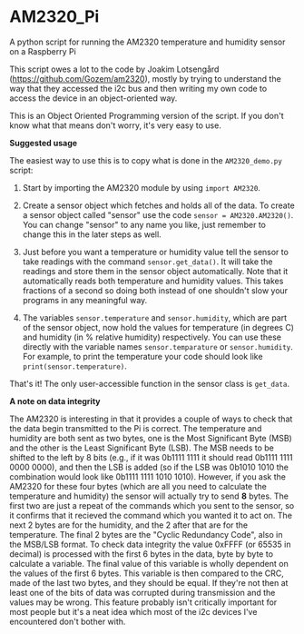 # AM2320_Pi
A python script for running the AM2320 temperature and humidity sensor on a Raspberry Pi

This script owes a lot to the code by Joakim Lotsengård (https://github.com/Gozem/am2320), mostly by trying to understand the way that they accessed the i2c bus and then writing my own code to access the device in an object-oriented way.

This is an Object Oriented Programming version of the script.  If you don't know what that means don't worry, it's very easy to use.

**Suggested usage**

The easiest way to use this is to copy what is done in the `AM2320_demo.py` script:

1) Start by importing the AM2320 module by using `import AM2320`.

2) Create a sensor object which fetches and holds all of the data.  To create a sensor object called "sensor" use the code `sensor = AM2320.AM2320()`.  You can change "sensor" to any name you like, just remember to change this in the later steps as well.

3) Just before you want a temperature or humidity value tell the sensor to take readings with the command `sensor.get_data()`.  It will take the readings and store them in the sensor object automatically.  Note that it automatically reads both temperature and humidity values.  This takes fractions of a second so doing both instead of one shouldn't slow your programs in any meaningful way.

4) The variables `sensor.temperature` and `sensor.humidity`, which are part of the sensor object, now hold the values for temperature (in degrees C) and humidity (in % relative humidity) respectively.  You can use these directly with the variable names `sensor.temparature` or `sensor.humidity`. For example, to print the temperature your code should look like `print(sensor.temperature)`.

That's it!  The only user-accessible function in the sensor class is `get_data`.


**A note on data integrity**

The AM2320 is interesting in that it provides a couple of ways to check that the data begin transmitted to the Pi is correct.  The temperature and humidity are both sent as two bytes, one is the Most Significant Byte (MSB) and the other is the Least Significant Byte (LSB).  The MSB needs to be shifted to the left by 8 bits (e.g., if it was 0b1111 1111 it should read 0b1111 1111 0000 0000), and then the LSB is added (so if the LSB was 0b1010 1010 the combination would look like 0b1111 1111 1010 1010).  However, if you ask the AM2320 for these four bytes (which are all you need to calculate the temperature and humidity) the sensor will actually try to send **8** bytes.  The first two are just a repeat of the commands which you sent to the sensor, so it confirms that it recieved the command which you wanted it to act on.  The next 2 bytes are for the humidity, and the 2 after that are for the temperature.  The final 2 bytes are the "Cyclic Redundancy Code", also in the MSB/LSB format.  To check data integrity the value 0xFFFF (or 65535 in decimal) is processed with the first 6 bytes in the data, byte by byte to calculate a variable.  The final value of this variable is wholly dependent on the values of the first 6 bytes.  This variable is then compared to the CRC, made of the last two bytes, and they should be equal.  If they're not then at least one of the bits of data was corrupted during transmission and the values may be wrong.  This feature probably isn't critically important for most people but it's a neat idea which most of the i2c devices I've encountered don't bother with.
